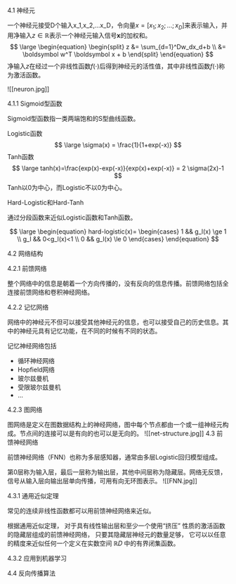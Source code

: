4.1 神经元

一个神经元接受D个输入x_1,x_2,...x_D，令向量$x=[x_1;x_2;...;x_D]$来表示输入，并用净输入$z \in \mathbb{R}$表示一个神经元输入信号$\boldsymbol x$的加权和。
$$
\large
\begin{equation}
\begin{split}
z &= \sum_{d=1}^Dw_dx_d+b \\
&= \boldsymbol w^T \boldsymbol x + b
\end{split}
\end{equation}
$$
净输入$z$在经过一个非线性函数$f(\cdot)$后得到神经元的活性值，其中非线性函数$f(\cdot)$称为激活函数。

![[neuron.jpg]]

4.1.1 Sigmoid型函数

Sigmoid型函数指一类两端饱和的S型曲线函数。

Logistic函数
$$
\large
\sigma(x) = \frac{1}{1+exp(-x)}
$$
Tanh函数
$$
\large
tanh(x)=\frac{exp(x)-exp(-x)}{exp(x)+exp(-x)} = 2 \sigma(2x)-1
$$
Tanh以0为中心，而Logistic不以0为中心。

Hard-Logistic和Hard-Tanh

通过分段函数来近似Logistic函数和Tanh函数。

$$
\large
\begin{equation}
hard-logistic(x)=
\begin{cases} 
1 && g_l(x) \ge 1 \\
g_l && 0<g_l(x)<1 \\
0 && g_l(x) \le 0
\end{cases} 
\end{equation} 
$$

4.2 网络结构

4.2.1 前馈网络

整个网络中的信息是朝着一个方向传播的，没有反向的信息传播。前馈网络包括全连接前馈网络和卷积神经网络。

4.2.2 记忆网络

网络中的神经元不但可以接受其他神经元的信息，也可以接受自己的历史信息。其中的神经元具有记忆功能，在不同的时候有不同的状态。

记忆神经网络包括
+ 循环神经网络
+ Hopfield网络
+ 玻尔兹曼机
+ 受限玻尔兹曼机
+ ...

4.2.3 图网络

图网络是定义在图数据结构上的神经网络，图中每个节点都由一个或一组神经元构成。节点间的连接可以是有向的也可以是无向的。
![[net-structure.jpg]]
4.3 前馈神经网络

前馈神经网络（FNN）也称为多层感知器，通常由多层Logistic回归模型组成。

第0层称为输入层，最后一层称为输出层，其他中间层称为隐藏层。网络无反馈，信号从输入层向输出层单向传播，可用有向无环图表示。
![[FNN.jpg]]

4.3.1 通用近似定理

常见的连续非线性函数都可以用前馈神经网络来近似。

根据通用近似定理， 对于具有线性输出层和至少一个使用“挤压” 性质的激活函数的隐藏层组成的前馈神经网络， 只要其隐藏层神经元的数量足够， 它可以以任意的精度来近似任何一个定义在实数空间 ℝ𝐷 中的有界闭集函数。

4.3.2 应用到机器学习

4.4 反向传播算法

